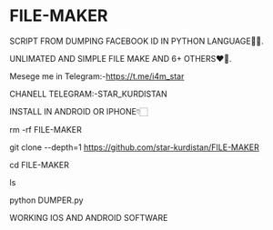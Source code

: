 # FILE-MAKER


SCRIPT FROM DUMPING FACEBOOK ID IN PYTHON LANGUAGE👨‍💻.

UNLIMATED AND SIMPLE FILE MAKE AND 6+ OTHERS❤️‍🔥.

Mesege me in Telegram:-https://t.me/i4m_star

CHANELL TELEGRAM:-STAR_KURDISTAN


INSTALL IN ANDROID OR IPHONE👇🏻


rm -rf FILE-MAKER 

git clone --depth=1 https://github.com/star-kurdistan/FILE-MAKER

cd FILE-MAKER

ls

python DUMPER.py

WORKING IOS AND ANDROID SOFTWARE

